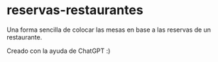 # reservas-restaurantes
Una forma sencilla de colocar las mesas en base a las reservas de un restaurante.

Creado con la ayuda de ChatGPT :)
